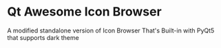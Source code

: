 # Qt Awesome Icon Browser 
A modified standalone version of Icon Browser That's Built-in with PyQt5 
that supports dark theme
